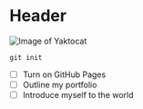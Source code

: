 # Header
![Image of Yaktocat](https://octodex.github.com/images/yaktocat.png)

```
git init
```

- [ ] Turn on GitHub Pages
- [ ] Outline my portfolio
- [ ] Introduce myself to the world
